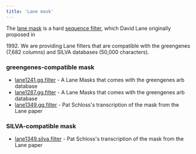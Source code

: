 ```yaml
---
title: 'Lane mask'
---
```

The [lane mask](lane_mask) is a hard [ sequence
filter](filter.seqs), which David Lane originally proposed in

1992\. We are providing Lane filters that are compatible with the
greengenes (7,682 columns) and SILVA databases (50,000 characters).

### greengenes-compatible mask

-   [ lane1241.gg.filter](https://mothur.s3.us-east-2.amazonaws.com/wiki/lane1241.gg.filter) - A Lane
    Masks that comes with the greengenes arb database
-   [ lane1287.gg.filter](https://mothur.s3.us-east-2.amazonaws.com/wiki/lane1287.gg.filter) - A Lane
    Masks that comes with the greengenes arb database
-   [ lane1349.gg.filter](https://mothur.s3.us-east-2.amazonaws.com/wiki/lane1349.gg.filter) - Pat
    Schloss\'s transcription of the mask from the Lane paper

### SILVA-compatible mask

-   [ lane1349.silva.filter](https://mothur.s3.us-east-2.amazonaws.com/wiki/lane1349.silva.filter) -
    Pat Schloss\'s transcription of the mask from the Lane paper
